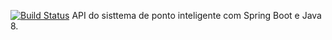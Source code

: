 [![Build Status](https://travis-ci.org/docarmoj/ponto-inteligente-api.svg?branch=master)](https://travis-ci.org/docarmoj/ponto-inteligente-api)
API do sisttema de ponto inteligente com Spring Boot e Java 8.
